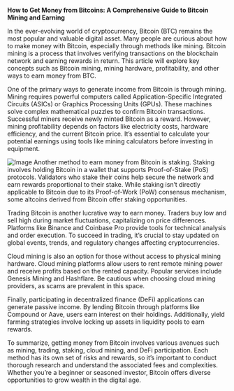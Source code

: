 **How to Get Money from Bitcoins: A Comprehensive Guide to Bitcoin Mining and Earning**

In the ever-evolving world of cryptocurrency, Bitcoin (BTC) remains the most popular and valuable digital asset. Many people are curious about how to make money with Bitcoin, especially through methods like mining. Bitcoin mining is a process that involves verifying transactions on the blockchain network and earning rewards in return. This article will explore key concepts such as Bitcoin mining, mining hardware, profitability, and other ways to earn money from BTC.

One of the primary ways to generate income from Bitcoin is through mining. Mining requires powerful computers called Application-Specific Integrated Circuits (ASICs) or Graphics Processing Units (GPUs). These machines solve complex mathematical puzzles to confirm Bitcoin transactions. Successful miners receive newly minted Bitcoin as a reward. However, mining profitability depends on factors like electricity costs, hardware efficiency, and the current Bitcoin price. It’s essential to calculate your potential earnings using tools like mining calculators before investing in equipment.


![Image](https://github.com/user-attachments/assets/31692037-0104-4703-abd1-696b6a7dd41b)
Another method to earn money from Bitcoin is staking. Staking involves holding Bitcoin in a wallet that supports Proof-of-Stake (PoS) protocols. Validators who stake their coins help secure the network and earn rewards proportional to their stake. While staking isn’t directly applicable to Bitcoin due to its Proof-of-Work (PoW) consensus mechanism, some altcoins derived from Bitcoin offer staking opportunities.

Trading Bitcoin is another lucrative way to earn money. Traders buy low and sell high during market fluctuations, capitalizing on price differences. Platforms like Binance and Coinbase Pro provide tools for technical analysis and order execution. To succeed in trading, it’s crucial to stay updated on global events, trends, and regulatory changes affecting cryptocurrencies.

Cloud mining is also an option for those without access to physical mining hardware. Cloud mining platforms allow users to rent remote mining power and receive profits based on the rented capacity. Popular services include Genesis Mining and Hashflare. Be cautious when choosing cloud mining providers, as scams are prevalent in this space.

Finally, participating in decentralized finance (DeFi) applications can generate passive income. By lending Bitcoin through platforms like Compound or Aave, users earn interest on their holdings. Additionally, yield farming strategies involve locking up assets in liquidity pools to earn rewards.

To summarize, getting money from Bitcoin involves various avenues such as mining, trading, staking, cloud mining, and DeFi participation. Each method has its own set of risks and rewards, so it’s important to conduct thorough research and understand the associated fees and complexities. Whether you’re a beginner or seasoned investor, Bitcoin offers diverse opportunities to grow wealth in the digital age.